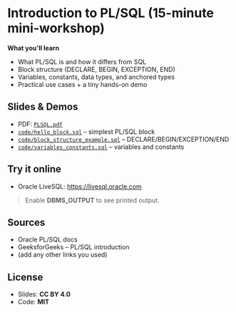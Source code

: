 # Introduction to PL/SQL (15-minute mini-workshop)

**What you'll learn**
- What PL/SQL is and how it differs from SQL
- Block structure (DECLARE, BEGIN, EXCEPTION, END)
- Variables, constants, data types, and anchored types
- Practical use cases + a tiny hands-on demo

## Slides & Demos
- PDF: [`PLSQL.pdf`](PLSQL.pdf)
- [`code/hello_block.sql`](code/hello_block.sql) – simplest PL/SQL block
- [`code/block_structure_example.sql`](code/block_structure_example.sql) – DECLARE/BEGIN/EXCEPTION/END
- [`code/variables_constants.sql`](code/variables_constants.sql) – variables and constants


## Try it online
- Oracle LiveSQL: https://livesql.oracle.com  
> Enable **DBMS_OUTPUT** to see printed output.

## Sources
- Oracle PL/SQL docs  
- GeeksforGeeks – PL/SQL introduction  
- (add any other links you used)

## License
- Slides: **CC BY 4.0**  
- Code: **MIT**
